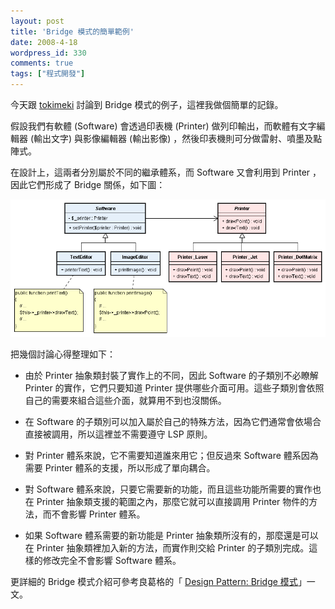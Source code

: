 ```yaml
---
layout: post
title: 'Bridge 模式的簡單範例'
date: 2008-4-18
wordpress_id: 330
comments: true
tags: ["程式開發"]
---
```


今天跟 [tokimeki](http://blog.pixnet.net/HACGIS) 討論到 Bridge 模式的例子，這裡我做個簡單的記錄。

假設我們有軟體 (Software) 會透過印表機 (Printer) 做列印輸出，而軟體有文字編輯器 (輸出文字) 與影像編輯器 (輸出影像) ，然後印表機則可分做雷射、噴墨及點陣式。

在設計上，這兩者分別屬於不同的繼承體系，而 Software 又會利用到 Printer ，因此它們形成了 Bridge 關係，如下圖： 

[![Bridge 範例](/resources/bridge/PrinterSample.png)](/resources/bridge/PrinterSample.png)

把幾個討論心得整理如下：

* 由於 Printer 抽象類封裝了實作上的不同，因此 Software 的子類別不必瞭解 Printer 的實作，它們只要知道 Printer 提供哪些介面可用。這些子類別會依照自己的需要來組合這些介面，就算用不到也沒關係。

* 在 Software 的子類別可以加入屬於自己的特殊方法，因為它們通常會依場合直接被調用，所以這裡並不需要遵守 LSP 原則。

* 對 Printer 體系來說，它不需要知道誰來用它；但反過來 Software 體系因為需要 Printer 體系的支援，所以形成了單向耦合。

* 對 Software 體系來說，只要它需要新的功能，而且這些功能所需要的實作也在 Printer 抽象類支援的範圍之內，那麼它就可以直接調用 Printer 物件的方法，而不會影響 Printer 體系。

* 如果 Software 體系需要的新功能是 Printer 抽象類所沒有的，那麼還是可以在 Printer 抽象類裡加入新的方法，而實作則交給 Printer 的子類別完成。這樣的修改完全不會影響 Software 體系。 



更詳細的 Bridge 模式介紹可參考良葛格的「 [Design Pattern: Bridge 模式](http://caterpillar.onlyfun.net/Gossip/DesignPattern/BridgePattern.htm)」一文。
